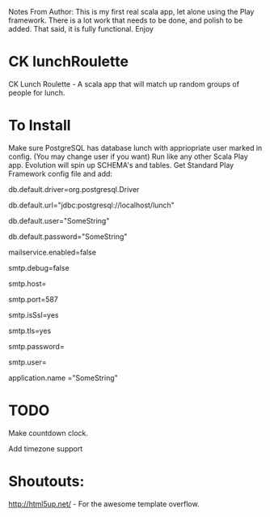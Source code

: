Notes From Author:
This is my first real scala app, let alone using the Play framework. There is a lot work that needs to be done, and polish
to be added. That said, it is fully functional. Enjoy

# CK lunchRoulette
CK Lunch Roulette - A scala app that will match up random groups of people for lunch.

# To Install
Make sure PostgreSQL has database lunch with appriopriate user marked in config. (You may change user if you want)
Run like any other Scala Play app. Evolution will spin up SCHEMA's and tables.
Get Standard Play Framework config file and add:

db.default.driver=org.postgresql.Driver

db.default.url="jdbc:postgresql://localhost/lunch"

db.default.user="SomeString"

db.default.password="SomeString"

mailservice.enabled=false

smtp.debug=false

smtp.host=

smtp.port=587

smtp.isSsl=yes

smtp.tls=yes

smtp.password=

smtp.user=

application.name ="SomeString"


# TODO

Make countdown clock.

Add timezone support

# Shoutouts:
http://html5up.net/ - For the awesome template overflow.
